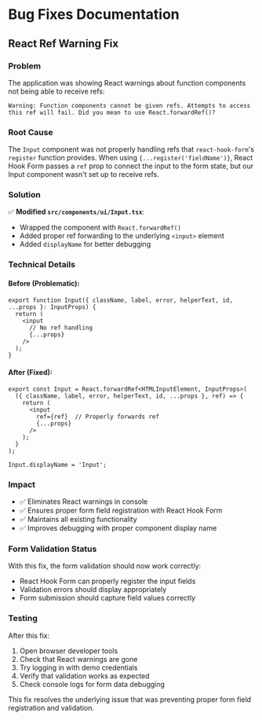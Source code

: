 # Bug Fixes Documentation

## React Ref Warning Fix

### Problem
The application was showing React warnings about function components not being able to receive refs:

```
Warning: Function components cannot be given refs. Attempts to access this ref will fail. Did you mean to use React.forwardRef()?
```

### Root Cause
The `Input` component was not properly handling refs that `react-hook-form`'s `register` function provides. When using `{...register('fieldName')}`, React Hook Form passes a `ref` prop to connect the input to the form state, but our Input component wasn't set up to receive refs.

### Solution
✅ **Modified `src/components/ui/Input.tsx`**:
- Wrapped the component with `React.forwardRef()`
- Added proper ref forwarding to the underlying `<input>` element
- Added `displayName` for better debugging

### Technical Details

#### Before (Problematic):
```tsx
export function Input({ className, label, error, helperText, id, ...props }: InputProps) {
  return (
    <input
      // No ref handling
      {...props}
    />
  );
}
```

#### After (Fixed):
```tsx
export const Input = React.forwardRef<HTMLInputElement, InputProps>(
  ({ className, label, error, helperText, id, ...props }, ref) => {
    return (
      <input
        ref={ref}  // Properly forwards ref
        {...props}
      />
    );
  }
);

Input.displayName = 'Input';
```

### Impact
- ✅ Eliminates React warnings in console
- ✅ Ensures proper form field registration with React Hook Form
- ✅ Maintains all existing functionality
- ✅ Improves debugging with proper component display name

### Form Validation Status
With this fix, the form validation should now work correctly:
- React Hook Form can properly register the input fields
- Validation errors should display appropriately
- Form submission should capture field values correctly

### Testing
After this fix:
1. Open browser developer tools
2. Check that React warnings are gone
3. Try logging in with demo credentials
4. Verify that validation works as expected
5. Check console logs for form data debugging

This fix resolves the underlying issue that was preventing proper form field registration and validation.